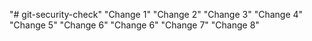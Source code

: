 "# git-security-check" 
"Change 1" 
"Change 2" 
"Change 3" 
"Change 4" 
"Change 5" 
"Change 6" 
"Change 6" 
"Change 7" 
"Change 8" 

